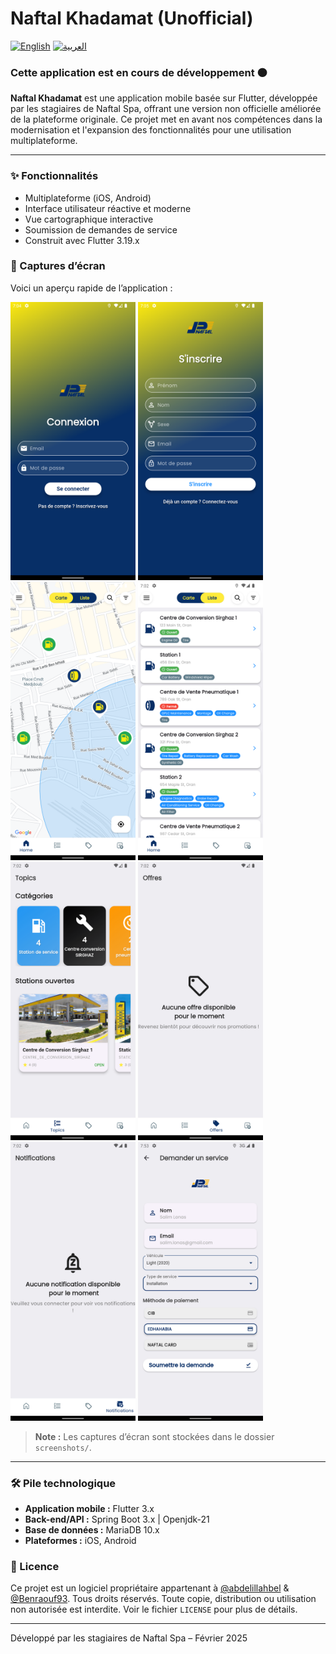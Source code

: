 # Naftal Khadamat (Unofficial)

[![English](https://img.shields.io/badge/Lang-English-blue.svg)](README.md) [![العربية](https://img.shields.io/badge/Lang-العربية-black.svg)](README.ar.md)

### Cette application est en cours de développement 🟠

**Naftal Khadamat** est une application mobile basée sur Flutter, développée par les stagiaires de Naftal Spa, offrant une version non officielle améliorée de la plateforme originale. Ce projet met en avant nos compétences dans la modernisation et l'expansion des fonctionnalités pour une utilisation multiplateforme.

---

### ✨ Fonctionnalités

- Multiplateforme (iOS, Android)
- Interface utilisateur réactive et moderne
- Vue cartographique interactive
- Soumission de demandes de service
- Construit avec Flutter 3.19.x

### 📸 Captures d’écran

Voici un aperçu rapide de l’application :

<div>
  <img src="screenshots/Screenshot_1740593100.png" alt="Capture d’écran 1" width="200"> 
  <img src="screenshots/Screenshot_1740593104.png" alt="Capture d’écran 2" width="200"> 
  <img src="screenshots/Screenshot_1740593190.png" alt="Capture d’écran 3" width="200"> 
  <img src="screenshots/Screenshot_1740592981.png" alt="Capture d’écran 4" width="200">
</div>
<div>
  <img src="screenshots/Screenshot_1740592924.png" alt="Capture d’écran 5" width="200"> 
  <img src="screenshots/Screenshot_1740592937.png" alt="Capture d’écran 6" width="200"> 
  <img src="screenshots/Screenshot_1740592942.png" alt="Capture d’écran 7" width="200"> 
  <img src="screenshots\Screenshot_1740596017.png" alt="Capture d’écran 8" width="200">
</div>

> **Note :** Les captures d’écran sont stockées dans le dossier `screenshots/`.

---

### 🛠️ Pile technologique

- **Application mobile :** Flutter 3.x
- **Back-end/API :** Spring Boot 3.x | Openjdk-21
- **Base de données :** MariaDB 10.x
- **Plateformes :** iOS, Android

### 📜 Licence

Ce projet est un logiciel propriétaire appartenant à [@abdelillahbel](https://github.com/abdelillahbel) & [@Benraouf93](https://github.com/Benraouf93). Tous droits réservés. Toute copie, distribution ou utilisation non autorisée est interdite. Voir le fichier `LICENSE` pour plus de détails.

---

Développé par les stagiaires de Naftal Spa – Février 2025
